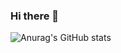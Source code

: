 ### Hi there 👋

![Anurag's GitHub stats](https://github-readme-stats.vercel.app/api?username=nebinebili&show_icons=true&theme=radical)
